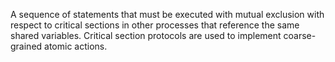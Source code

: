 A sequence of statements that must be executed with mutual exclusion with respect to critical sections in other processes that reference the same shared variables. Critical section protocols are used to implement coarse-grained atomic actions.